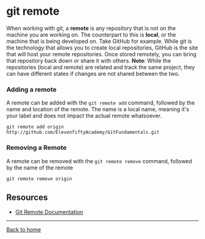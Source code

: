 # git remote
When working with git, a **remote** is any repository that is not on the machine you are working on. The counterpart to this is **local**, or the machine that is being developed on.
Take GitHub for example. While git is the technology that allows you to create local repositories, GitHub is the site that will host your remote repositories. Once stored remotely, you can bring that repository back down or share it with others.
**Note**: While the repositories (local and remote) are related and track the same project, they can have different states if changes are not shared between the two.

### Adding a remote
A remote can be added with the `git remote add` command, followed by the name and location of the remote.
The name is a local name, meaning it's your label and does not impact the actual remote whatsoever. 
```
git remote add origin http://github.com/ElevenfiftyAcademy/GitFundamentals.git
```

### Removing a Remote
A remote can be removed with the `git remote remove` command, followed by the name of the remote
```
git remote remove origin
```

## Resources
- [Git Remote Documentation](https://git-scm.com/docs/git-remote)
---
[Back to home](../README.md)